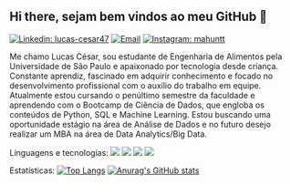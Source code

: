 ## Hi there, sejam bem vindos ao meu GitHub 👋

[![Linkedin: lucas-cesar47](https://img.shields.io/badge/-LinkedIn-0077B5?style=for-the-badge&logo=linkedin&logoColor=white&link=https://www.linkedin.com/in/lucas-cesar47/)](https://www.linkedin.com/in/lucas-cesar47/)
[![Email](https://img.shields.io/badge/-Email-%23333?style=for-the-badge&logo=gmail&logoColor=white)](mailto:lucascsr47@gmail.com)
[![Instagram: mahuntt](https://img.shields.io/badge/-Instagram-%23E4405F?style=for-the-badge&logo=instagram&logoColor=white)](https://instagram.com/mahuntt)

Me chamo Lucas César, sou estudante de Engenharia de Alimentos pela Universidade de São Paulo e apaixonado por tecnologia desde criança. Constante aprendiz, fascinado em adquirir conhecimento e focado no desenvolvimento profissional com o auxílio do trabalho em equipe. Atualmente estou cursando o penúltimo semestre da faculdade e aprendendo com o Bootcamp de Ciência de Dados, que engloba os conteúdos de Python, SQL e Machine Learning. Estou buscando uma oportunidade estágio na área de Análise de Dados e no futuro desejo realizar um MBA na área de Data Analytics/Big Data.

Linguagens e tecnologias:
<img src="https://img.shields.io/badge/MySQL-00000F?style=for-the-badge&logo=mysql&logoColor=white" />
<img src="https://img.shields.io/badge/MongoDB-4EA94B?style=for-the-badge&logo=mongodb&logoColor=white" />
<img src="https://img.shields.io/badge/Python-3776AB?style=for-the-badge&logo=python&logoColor=white" />
<img src="https://img.shields.io/badge/-Git-white?style=for-the-badge&logo=Git" />

Estatísticas:
[![Top Langs](https://github-readme-stats.vercel.app/api/top-langs/?username=mahuntt)](https://github.com/anuraghazra/github-readme-stats)
[![Anurag's GitHub stats](https://github-readme-stats.vercel.app/api?username=mahuntt)](https://github.com/anuraghazra/github-readme-stats)
